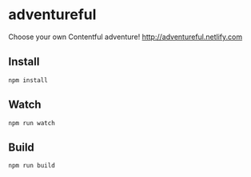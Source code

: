 # adventureful

Choose your own Contentful adventure! http://adventureful.netlify.com

## Install

```
npm install
```

## Watch

```
npm run watch
```

## Build

```
npm run build
```
